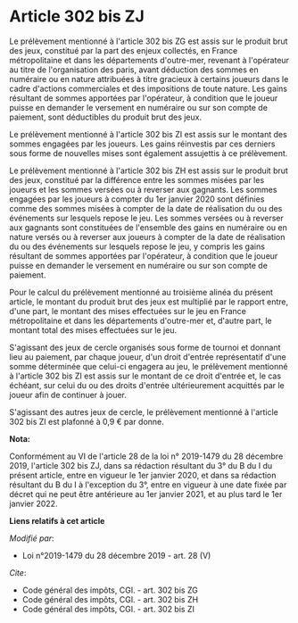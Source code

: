 # Article 302 bis ZJ

Le prélèvement mentionné à l'article 302 bis ZG est assis sur le produit brut des jeux, constitué par la part des enjeux
collectés, en France métropolitaine et dans les départements d'outre-mer, revenant à l'opérateur au titre de l'organisation
des paris, avant déduction des sommes en numéraire ou en nature attribuées à titre gracieux à certains joueurs dans le cadre
d'actions commerciales et des impositions de toute nature. Les gains résultant de sommes apportées par l'opérateur, à
condition que le joueur puisse en demander le versement en numéraire ou sur son compte de paiement, sont déductibles du
produit brut des jeux.

Le prélèvement mentionné à l'article 302 bis ZI est assis sur le montant des sommes engagées par les joueurs. Les gains
réinvestis par ces derniers sous forme de nouvelles mises sont également assujettis à ce prélèvement.

Le prélèvement mentionné à l'article 302 bis ZH est assis sur le produit brut des jeux, constitué par la différence entre les
sommes misées par les joueurs et les sommes versées ou à reverser aux gagnants. Les sommes engagées par les joueurs à compter
du 1er janvier 2020 sont définies comme des sommes misées à compter de la date de réalisation du ou des événements sur
lesquels repose le jeu. Les sommes versées ou à reverser aux gagnants sont constituées de l'ensemble des gains en numéraire
ou en nature versés ou à reverser aux joueurs à compter de la date de réalisation du ou des événements sur lesquels repose le
jeu, y compris les gains résultant de sommes apportées par l'opérateur, à condition que le joueur puisse en demander le
versement en numéraire ou sur son compte de paiement.

Pour le calcul du prélèvement mentionné au troisième alinéa du présent article, le montant du produit brut des jeux est
multiplié par le rapport entre, d'une part, le montant des mises effectuées sur le jeu en France métropolitaine et dans les
départements d'outre-mer et, d'autre part, le montant total des mises effectuées sur le jeu.

S'agissant des jeux de cercle organisés sous forme de tournoi et donnant lieu au paiement, par chaque joueur, d'un droit
d'entrée représentatif d'une somme déterminée que celui-ci engagera au jeu, le prélèvement mentionné à l'article 302 bis ZI
est assis sur le montant de ce droit d'entrée et, le cas échéant, sur celui du ou des droits d'entrée ultérieurement
acquittés par le joueur afin de continuer à jouer.

S'agissant des autres jeux de cercle, le prélèvement mentionné à l'article 302 bis ZI est plafonné à 0,9 € par donne.

**Nota:**

Conformément au VI de l'article 28 de la loi n° 2019-1479 du 28 décembre 2019, l'article 302 bis ZJ, dans sa rédaction
résultant du 3° du B du I du présent article, entre en vigueur le 1er janvier 2020, et dans sa rédaction résultant du B du I
à l'exception du 3°, entre en vigueur à une date fixée par décret qui ne peut être antérieure au 1er janvier 2021, et au plus
tard le 1er janvier 2022.

**Liens relatifs à cet article**

_Modifié par_:

  - Loi n°2019-1479 du 28 décembre 2019 - art. 28 (V)

_Cite_:

  - Code général des impôts, CGI. - art. 302 bis ZG
  - Code général des impôts, CGI. - art. 302 bis ZH
  - Code général des impôts, CGI. - art. 302 bis ZI
